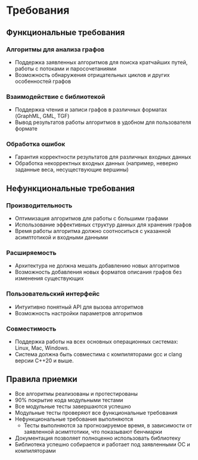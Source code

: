 # Требования

## Функциональные требования

### Алгоритмы для анализа графов

- Поддержка заявленных алгоритмов для поиска кратчайших путей, работы с потоками и паросочетаниями
- Возможность обнаружения отрицательных циклов и других особенностей графов

### Взаимодействие с библиотекой
- Поддержка чтения и записи графов в различных форматах (GraphML, GML, TGF)
- Вывод результатов работы алгоритмов в удобном для пользователя формате

### Обработка ошибок
- Гарантия корректности результатов для различных входных данных
- Обработка некорректных входных данных (например, неверно заданные веса, несуществующие вершины)

## Нефункциональные требования

### Производительность
- Оптимизация алгоритмов для работы с большими графами
- Использование эффективных структур данных для хранения графов
- Время работы алгоритма должно соотноситься с указанной асимптотикой и входными данными

### Расширяемость
- Архитектура не должна мешать добавлению новых алгоритмов
- Возможность добавления новых форматов описания графов без изменения существующих

### Пользовательский интерфейс
- Интуитивно понятный API для вызова алгоритмов
- Возможность настройки параметров алгоритмов

### Совместимость
- Поддержка работы на всех основных операционных системах: Linux, Mac, Windows.
- Система должна быть совместима с компиляторами gcc и clang версии C++20 и выше.

## Правила приемки
 - Все алгоритмы реализованы и протестированы
 - 90% покрытие кода модульными тестами
 - Все модульные тесты завершаются успешно
 - Модульные тесты проверяют все функциональные требования
 - Нефункциональные требования выполняются
   - Тесты выполняются за прогнозируемое время, в зависимости от заявленной асимптотики, что показывают бенчмарки
 - Документация позволяет полноценно использовать библиотеку
 - Библиотека успешно собирается и работает под заявленными ОС и компиляторами
